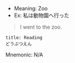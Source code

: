 
- Meaning: Zoo
- Ex: 私は動物園へ行った
>I went to the zoo.

```ad-note 
title: Reading
どうぶつえん
```

Mnemonic: N/A
